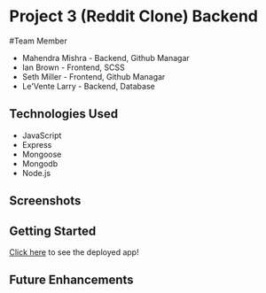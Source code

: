 # Project 3 (Reddit Clone) Backend

#Team Member
- Mahendra Mishra - Backend, Github Managar
- Ian Brown - Frontend, SCSS
- Seth Miller - Frontend, Github Managar
- Le'Vente Larry - Backend, Database 

## Technologies Used
- JavaScript
- Express
- Mongoose
- Mongodb
- Node.js

## Screenshots


## Getting Started

[Click here]() to see the deployed app!

## Future Enhancements
